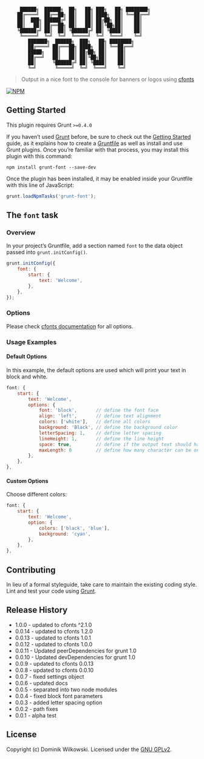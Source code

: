 ```shell
     ██████╗  ██████╗  ██╗   ██╗ ███╗   ██╗ ████████╗
    ██╔════╝  ██╔══██╗ ██║   ██║ ████╗  ██║ ╚══██╔══╝
    ██║  ███╗ ██████╔╝ ██║   ██║ ██╔██╗ ██║    ██║
    ██║   ██║ ██╔══██╗ ██║   ██║ ██║╚██╗██║    ██║
    ╚██████╔╝ ██║  ██║ ╚██████╔╝ ██║ ╚████║    ██║
     ╚═════╝  ╚═╝  ╚═╝  ╚═════╝  ╚═╝  ╚═══╝    ╚═╝
        ███████╗  ██████╗  ███╗   ██╗ ████████╗
        ██╔════╝ ██╔═══██╗ ████╗  ██║ ╚══██╔══╝
        █████╗   ██║   ██║ ██╔██╗ ██║    ██║
        ██╔══╝   ██║   ██║ ██║╚██╗██║    ██║
        ██║      ╚██████╔╝ ██║ ╚████║    ██║
        ╚═╝       ╚═════╝  ╚═╝  ╚═══╝    ╚═╝
```

> Output in a nice font to the console for banners or logos using [cfonts](https://nodei.co/npm/cfonts/)

[![NPM](https://nodei.co/npm/grunt-font.png?downloads=true)](https://nodei.co/npm/grunt-font/)

## Getting Started
This plugin requires Grunt `>=0.4.0`

If you haven’t used [Grunt](http://gruntjs.com/) before, be sure to check out the [Getting Started](http://gruntjs.com/getting-started) guide,
as it explains how to create a [Gruntfile](http://gruntjs.com/sample-gruntfile) as well as install and use Grunt plugins.
Once you’re familiar with that process, you may install this plugin with this command:

```shell
npm install grunt-font --save-dev
```

Once the plugin has been installed, it may be enabled inside your Gruntfile with this line of JavaScript:

```js
grunt.loadNpmTasks('grunt-font');
```

## The `font` task

### Overview
In your project’s Gruntfile, add a section named `font` to the data object passed into `grunt.initConfig()`.

```js
grunt.initConfig({
	font: {
		start: {
			text: 'Welcome',
		},
	},
});
```


### Options
Please check [cfonts documentation](https://github.com/dominikwilkowski/cfonts/) for all options.


### Usage Examples

#### Default Options
In this example, the default options are used which will print your text in block and white.

```js
font: {
	start: {
		text: 'Welcome',
		options: {
			font: 'block',       // define the font face
			align: 'left',       // define text alignment
			colors: ['white'],   // define all colors
			background: 'Black', // define the background color
			letterSpacing: 1,    // define letter spacing
			lineHeight: 1,       // define the line height
			space: true,         // define if the output text should have empty lines on top and on the bottom
			maxLength: 0         // define how many character can be on one line
		},
	},
},
```

#### Custom Options
Choose different colors:

```js
font: {
	start: {
		text: 'Welcome',
		option: {
			colors: ['black', 'blue'],
			background: 'cyan',
		},
	},
},
```

## Contributing
In lieu of a formal styleguide, take care to maintain the existing coding style.
Lint and test your code using [Grunt](http://gruntjs.com/).

## Release History
* 1.0.0  - updated to cfonts ^2.1.0
* 0.0.14 - updated to cfonts 1.2.0
* 0.0.13 - updated to cfonts 1.0.1
* 0.0.12 - updated to cfonts 1.0.0
* 0.0.11 - Updated peerDependencies for grunt 1.0
* 0.0.10 - Updated devDependencies for grunt 1.0
* 0.0.9  - updated to cfonts 0.0.13
* 0.0.8  - updated to cfonts 0.0.10
* 0.0.7  - fixed settings object
* 0.0.6  - updated docs
* 0.0.5  - separated into two node modules
* 0.0.4  - fixed block font parameters
* 0.0.3  - added letter spacing option
* 0.0.2  - path fixes
* 0.0.1  - alpha test

## License
Copyright (c) Dominik Wilkowski. Licensed under the [GNU GPLv2](https://github.com/dominikwilkowski/grunt-font/blob/master/LICENSE).
